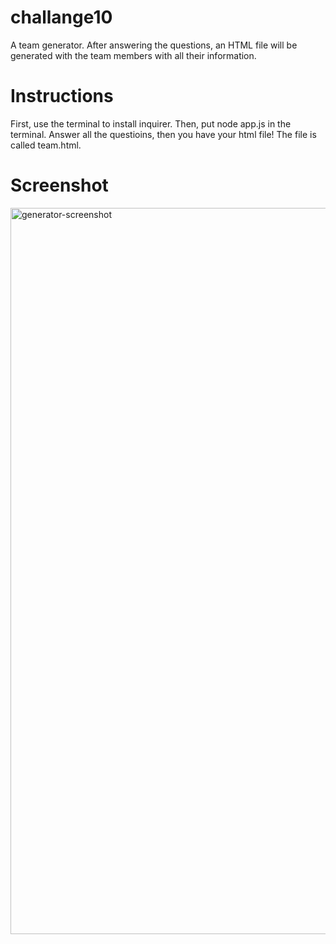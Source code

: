 # challange10
A team generator. After answering the questions, an HTML file will be generated with the team members with all their information. 


# Instructions 
First, use the terminal to install inquirer. Then, put node app.js in the terminal. Answer all the questioins, then you have your html file! The file is called team.html. 

# Screenshot 
<img width="1162" alt="generator-screenshot" src="https://user-images.githubusercontent.com/121900511/230259579-73f2e4e7-1386-403f-a3b1-1cbf2b21cf2f.png">
